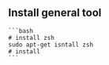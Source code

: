 ## Install general tool

    ```bash
    # install zsh
    sudo apt-get isntall zsh
    # install 
    ```
